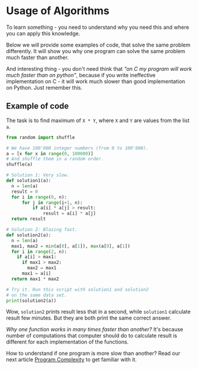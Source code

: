 # Usage of Algorithms

To learn something - you need to understand why you need this and where you can apply this knowledge.

Below we will provide some examples of code, that solve the same problem differently.
It will show you why one program can solve the same problem much faster than another.

And interesting thing - you don't need think that *"on C my program will work much faster than on python"*,
because if you write ineffective implementation on C - it will work much slower than good implementation
on Python. Just remember this.

## Example of code

The task is to find maximum of `X * Y`, where `X` and `Y` are values from the list `a`.

```python
from random import shuffle

# We have 100'000 integer numbers (from 0 to 100'000).
a = [x for x in range(0, 100000)]
# And shuffle them in a random order.
shuffle(a)

# Solution 1: Very slow.
def solution1(a):
  n = len(a)
  result = 0
  for i in range(0, n):
      for j in range(i+1, n):
          if a[i] * a[j] > result:
              result = a[i] * a[j]
  return result

# Solution 2: Blazing fast.
def solution2(a):
  n = len(a)
  max1, max2 = min(a[0], a[1]), max(a[0], a[1])
  for i in range(2, n):
    if a[i] > max1:
      if max1 > max2:
        max2 = max1
      max1 = a[i]
  return max1 * max2

# Try it. Run this script with solution1 and solution2
# on the same data set.
print(solution2(a))
```

Wow, `solution2` prints result less that in a second, while `solution1` calculate result few minutes.
But they are both print the same correct answer.

*Why one function works in many times faster than another?*
It's because number of computations that computer should do to calculate result is different for each
implementation of the functions.

How to understand if one program is more slow than another?
Read our next article [Program Complexity](02-Complexity) to get familiar with it.
